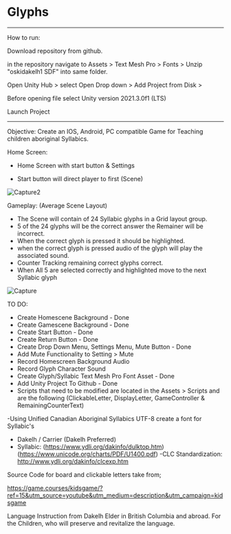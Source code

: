 # Glyphs

------------------------------------------------------------------------------------------------------------------------------------------------------
How to run:

Download repository from github.

in the repository navigate to Assets > Text Mesh Pro > Fonts > Unzip "oskidakelh1 SDF" into same folder.

Open Unity Hub > select Open Drop down > Add Project from Disk >  

Before opening file select Unity version 2021.3.0f1 (LTS)

Launch Project

------------------------------------------------------------------------------------------------------------------------------------------------------

Objective: Create an IOS, Android, PC compatible Game for Teaching children aboriginal Syllabics.

Home Screen:

- Home Screen with start button & Settings

- Start button will direct player to first (Scene)

![Capture2](https://user-images.githubusercontent.com/26759760/163282622-a0954e67-7235-49df-9971-c59be7a88854.JPG)


Gameplay: (Average Scene Layout)
- The Scene will contain of 24 Syllabic glyphs in a Grid layout group.
- 5 of the 24 glyphs will be the correct answer the Remainer will be incorrect.
- When the correct glyph is pressed it should be highlighted.
- when the correct glyph is pressed audio of the glyph will play the associated sound.
- Counter Tracking remaining correct glyphs correct.
- When All 5 are selected correctly and highlighted move to the next Syllabic glyph

![Capture](https://user-images.githubusercontent.com/26759760/163282654-deeff564-3a17-4505-bccc-696eaa116e3b.JPG)

TO DO:
- Create Homescene Background - Done
- Create Gamescene Background - Done
- Create Start Button - Done
- Create Return Button - Done
- Create Drop Down Menu, Settings Menu, Mute Button - Done
- Add Mute Functionality to Setting > Mute
- Record Homescreen Background Audio
- Record Glyph Character Sound
- Create Glyph/Syllabic Text Mesh Pro Font Asset - Done
- Add Unity Project To Github - Done
- Scripts that need to be modified are located in the Assets > Scripts and are the following (ClickableLetter, DisplayLetter, GameController & RemainingCounterText)

-Using Unified Canadian Aboriginal Syllabics UTF-8 create a font for Syllabic's 
  - Dakelh / Carrier (Dakelh Preferred)
  - Syllabic:
  (https://www.ydli.org/dakinfo/dulktop.htm) (https://www.unicode.org/charts/PDF/U1400.pdf)
	-CLC Standardization:
  http://www.ydli.org/dakinfo/clcexp.htm


Source Code for board and clickable letters take from; 

https://game.courses/kidsgame/?ref=15&utm_source=youtube&utm_medium=description&utm_campaign=kidsgame

 Language Instruction from Dakelh Elder in British Columbia and abroad.
For the Children, who will preserve and revitalize the language.

